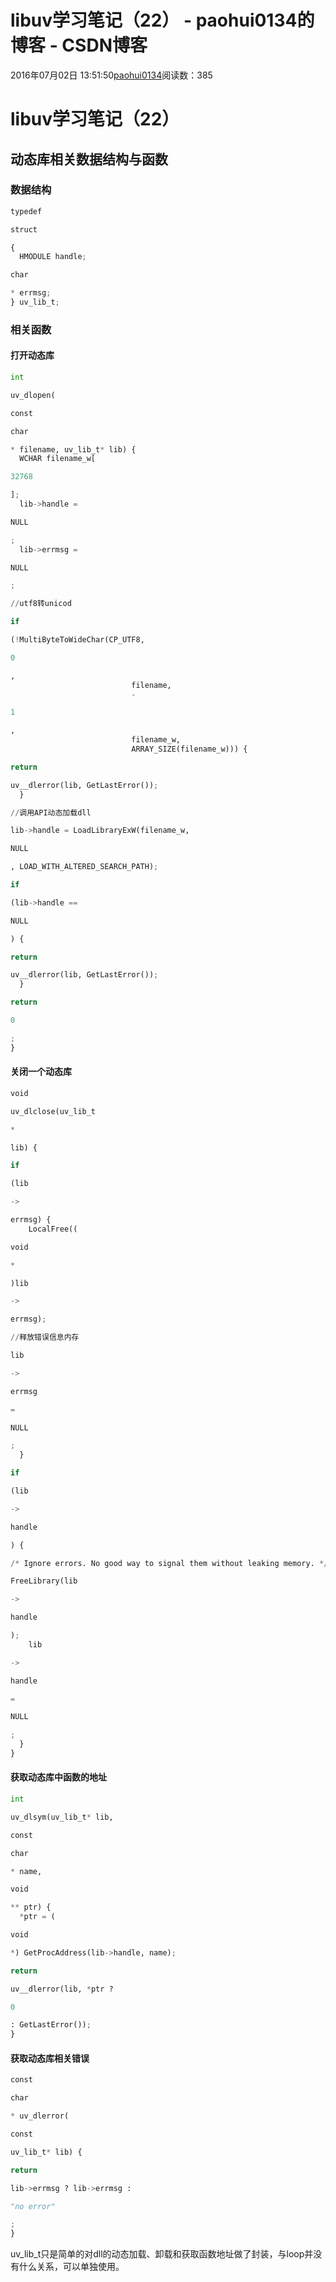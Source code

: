 
# libuv学习笔记（22） - paohui0134的博客 - CSDN博客


2016年07月02日 13:51:50[paohui0134](https://me.csdn.net/paohui0134)阅读数：385


# libuv学习笔记（22）
## 动态库相关数据结构与函数
### 数据结构
```python
typedef
```
```python
struct
```
```python
{
  HMODULE handle;
```
```python
char
```
```python
* errmsg;
} uv_lib_t;
```
### 相关函数
#### 打开动态库
```python
int
```
```python
uv_dlopen(
```
```python
const
```
```python
char
```
```python
* filename, uv_lib_t* lib) {
  WCHAR filename_w[
```
```python
32768
```
```python
];
  lib->handle =
```
```python
NULL
```
```python
;
  lib->errmsg =
```
```python
NULL
```
```python
;
```
```python
//utf8转unicod
```
```python
if
```
```python
(!MultiByteToWideChar(CP_UTF8,
```
```python
0
```
```python
,
                           filename,
                           -
```
```python
1
```
```python
,
                           filename_w,
                           ARRAY_SIZE(filename_w))) {
```
```python
return
```
```python
uv__dlerror(lib, GetLastError());
  }
```
```python
//调用API动态加载dll
```
```python
lib->handle = LoadLibraryExW(filename_w,
```
```python
NULL
```
```python
, LOAD_WITH_ALTERED_SEARCH_PATH);
```
```python
if
```
```python
(lib->handle ==
```
```python
NULL
```
```python
) {
```
```python
return
```
```python
uv__dlerror(lib, GetLastError());
  }
```
```python
return
```
```python
0
```
```python
;
}
```
#### 关闭一个动态库
```python
void
```
```python
uv_dlclose(uv_lib_t
```
```python
*
```
```python
lib) {
```
```python
if
```
```python
(lib
```
```python
->
```
```python
errmsg) {
    LocalFree((
```
```python
void
```
```python
*
```
```python
)lib
```
```python
->
```
```python
errmsg);
```
```python
//释放错误信息内存
```
```python
lib
```
```python
->
```
```python
errmsg
```
```python
=
```
```python
NULL
```
```python
;
  }
```
```python
if
```
```python
(lib
```
```python
->
```
```python
handle
```
```python
) {
```
```python
/* Ignore errors. No good way to signal them without leaking memory. */
```
```python
FreeLibrary(lib
```
```python
->
```
```python
handle
```
```python
);
    lib
```
```python
->
```
```python
handle
```
```python
=
```
```python
NULL
```
```python
;
  }
}
```
#### 获取动态库中函数的地址
```python
int
```
```python
uv_dlsym(uv_lib_t* lib,
```
```python
const
```
```python
char
```
```python
* name,
```
```python
void
```
```python
** ptr) {
  *ptr = (
```
```python
void
```
```python
*) GetProcAddress(lib->handle, name);
```
```python
return
```
```python
uv__dlerror(lib, *ptr ?
```
```python
0
```
```python
: GetLastError());
}
```
#### 获取动态库相关错误
```python
const
```
```python
char
```
```python
* uv_dlerror(
```
```python
const
```
```python
uv_lib_t* lib) {
```
```python
return
```
```python
lib->errmsg ? lib->errmsg :
```
```python
"no error"
```
```python
;
}
```
uv_lib_t只是简单的对dll的动态加载、卸载和获取函数地址做了封装，与loop并没有什么关系，可以单独使用。

